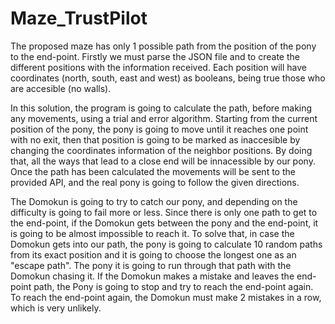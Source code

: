 # Maze_TrustPilot

The proposed maze has only 1 possible path from the position of the pony to the end-point.
Firstly we must parse the JSON file and to create the different positions with the information received.
Each position will have coordinates (north, south, east and west) as booleans, being true those who are accesible (no walls).

In this solution, the program is going to calculate the path, before making any movements, using a trial and error algorithm.
Starting from the current position of the pony, the pony is going to move until it reaches one point with no exit, then that position is going
to be marked as inaccesible by changing the coordinates information of the neighbor positions.
By doing that, all the ways that lead to a close end will be innacessible by our pony.
Once the path has been calculated the movements will be sent to the provided API, and the real pony is going to follow the given directions.

The Domokun is going to try to catch our pony, and depending on the difficulty is going to fail more or less. Since there is only one path 
to get to the end-point, if the Domokun gets between the pony and the end-point, it is going to be almost impossible to reach it.
To solve that, in case the Domokun gets into our path, the pony is going to calculate 10 random paths from its exact position and it is 
going to choose the longest one as an "escape path". The pony it is going to run through that path with the Domokun chasing it.
If the Domokun makes a mistake and leaves the end-point path, the Pony is going to stop and try to reach the end-point again.
To reach the end-point again, the Domokun must make 2 mistakes in a row, which is very unlikely.
